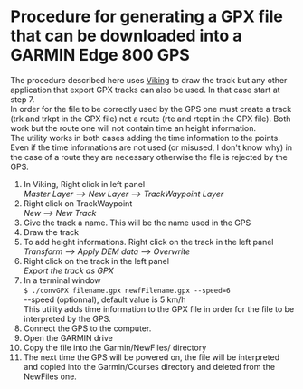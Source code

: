 Procedure for generating a GPX file that can be downloaded into a GARMIN Edge 800 GPS
=========================

The procedure described here uses [Viking](https://sourceforge.net/projects/viking/) to draw the track but any other application that export GPX tracks can also be used. In that case start at step 7.  
In order for the file to be correctly used by the GPS one must create a track (trk and trkpt in the GPX file) not a route (rte and rtept in the GPX file). Both work but the route one will not contain time an height information.  
The utility works in both cases adding the time information to the points. Even if the time informations are not used (or misused, I don't know why) in the case of a route they are necessary otherwise the file is rejected by the GPS.  

1. In Viking, Right click in left panel  
*Master Layer --> New Layer --> TrackWaypoint Layer*  
2. Right click on TrackWaypoint  
*New --> New Track*  
3. Give the track a name. This will be the name used in the GPS
4. Draw the track
5. To add height informations. Right click on the track in the left panel  
*Transform --> Apply DEM data --> Overwrite*
6. Right click on the track in the left panel  
*Export the track as GPX*
7. In a terminal window  
`$ ./convGPX filename.gpx newfFilename.gpx --speed=6`  
--speed (optionnal), default value is 5 km/h  
This utility adds time information to the GPX file in order for the file to be interpreted by the GPS.
8. Connect the GPS to the computer.
9. Open the GARMIN drive
10. Copy the file into the Garmin/NewFiles/ directory
11. The next time the GPS will be powered on, the file will be interpreted and copied into the Garmin/Courses directory and deleted from the NewFiles one.

